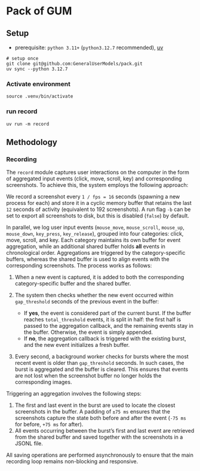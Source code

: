# Pack of GUM

## Setup

- prerequisite: `python 3.11+` (`python3.12.7` recommended), [uv](https://docs.astral.sh/uv/getting-started/installation/)

```shell
# setup once
git clone git@github.com:GeneralUserModels/pack.git
uv sync --python 3.12.7
```

### Activate environment
```shell
source .venv/bin/activate
```

### run record
```shell
uv run -m record
```

## Methodology

### Recording

The `record` module captures user interactions on the computer in the form of aggregated input events (click, move, scroll, key) and corresponding screenshots. To achieve this, the system employs the following approach:

We record a screenshot every `1 / fps = 16` seconds (spawning a new process for each) and store it in a cyclic memory buffer that retains the last `12` seconds of activity (equivalent to 192 screenshots). A run flag `-b` can be set to export all screenshots to disk, but this is disabled (`false`) by default.

In parallel, we log user input events (`mouse_move`, `mouse_scroll`, `mouse_up`, `mouse_down`, `key_press`, `key_release`), grouped into four categories: click, move, scroll, and key. Each category maintains its own buffer for event aggregation, while an additional shared buffer holds **all** events in chronological order.
Aggregations are triggered by the category-specific buffers, whereas the shared buffer is used to align events with the corresponding screenshots. The process works as follows:

1. When a new event is captured, it is added to both the corresponding category-specific buffer and the shared buffer.
2. The system then checks whether the new event occurred within `gap_threshold` seconds of the previous event in the buffer:

   * If **yes**, the event is considered part of the current burst. If the buffer reaches `total_threshold` events, it is split in half: the first half is passed to the aggregation callback, and the remaining events stay in the buffer. Otherwise, the event is simply appended.
   * If **no**, the aggregation callback is triggered with the existing burst, and the new event initializes a fresh buffer.
3. Every second, a background worker checks for bursts where the most recent event is older than `gap_threshold` seconds. In such cases, the burst is aggregated and the buffer is cleared. This ensures that events are not lost when the screenshot buffer no longer holds the corresponding images.

Triggering an aggregation involves the following steps:

1. The first and last event in the burst are used to locate the closest screenshots in the buffer. A padding of `±75 ms` ensures that the screenshots capture the state both before and after the event (`-75 ms` for before, `+75 ms` for after).
2. All events occurring between the burst’s first and last event are retrieved from the shared buffer and saved together with the screenshots in a JSONL file.

All saving operations are performed asynchronously to ensure that the main recording loop remains non-blocking and responsive.
